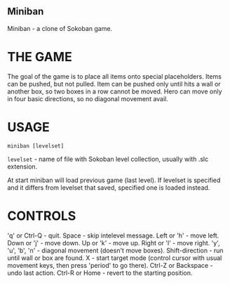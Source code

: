 Miniban
-------

Miniban - a clone of Sokoban game.

THE GAME
========

The goal of the game is to place all items onto special placeholders.
Items can be pushed, but not pulled.
Item can be pushed only until hits a wall or another box, so two boxes in a row cannot be moved.
Hero can move only in four basic directions, so no diagonal movement avail.

USAGE
=====

	miniban [levelset]

`levelset` - name of file with Sokoban level collection, usually with .slc extension.

At start miniban will load previous game (last level). If levelset is specified and it differs from levelset that saved, specified one is loaded instead.

CONTROLS
========

'q' or Ctrl-Q - quit.
Space - skip intelevel message.
Left or 'h' - move left.
Down or 'j' - move down.
Up or 'k' - move up.
Right or 'l' - move right.
'y', 'u', 'b', 'n' - diagonal movement (doesn't move boxes).
Shift-direction - run until wall or box are found.
X - start target mode (control cursor with usual movement keys, then press 'period' to go there).
Ctrl-Z or Backspace - undo last action.
Ctrl-R or Home - revert to the starting position.

